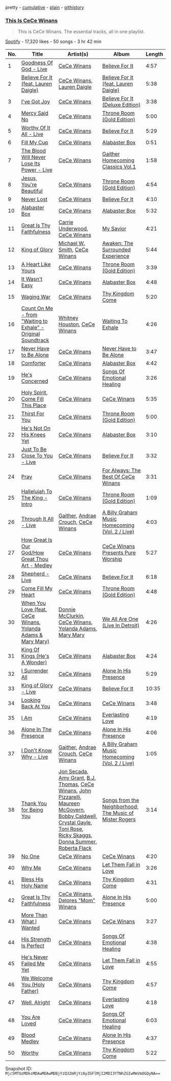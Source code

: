 pretty - [cumulative](/playlists/cumulative/37i9dQZF1DZ06evO1ZeHVf.md) - [plain](/playlists/plain/37i9dQZF1DZ06evO1ZeHVf) - [githistory](https://github.githistory.xyz/mackorone/spotify-playlist-archive/blob/main/playlists/plain/37i9dQZF1DZ06evO1ZeHVf)

### [This Is CeCe Winans](https://open.spotify.com/playlist/37i9dQZF1DZ06evO1ZeHVf)

> This is CeCe Winans\. The essential tracks, all in one playlist.

[Spotify](https://open.spotify.com/user/spotify) - 17,320 likes - 50 songs - 3 hr 42 min

| No. | Title | Artist(s) | Album | Length |
|---|---|---|---|---|
| 1 | [Goodness Of God \- Live](https://open.spotify.com/track/59uuKDpLFhHtCWwMudospF) | [CeCe Winans](https://open.spotify.com/artist/3qfrrrSO7utFdJkM2tvMRb) | [Believe For It](https://open.spotify.com/album/5UXG9YjxHZu7l4tTNjwIYX) | 4:57 |
| 2 | [Believe For It \(feat\. Lauren Daigle\)](https://open.spotify.com/track/0tlJgLE8ddOq2L2k6YBc2y) | [CeCe Winans](https://open.spotify.com/artist/3qfrrrSO7utFdJkM2tvMRb), [Lauren Daigle](https://open.spotify.com/artist/40LHVA5BTQp9RxHOQ9JPYj) | [Believe For It \(feat\. Lauren Daigle\)](https://open.spotify.com/album/1yOCXBISNVYU6on4XpltJ8) | 5:38 |
| 3 | [I've Got Joy](https://open.spotify.com/track/6tbDvXVbqENripiP4beZpj) | [CeCe Winans](https://open.spotify.com/artist/3qfrrrSO7utFdJkM2tvMRb) | [Believe For It \(Deluxe Edition\)](https://open.spotify.com/album/40svdUPxmIoge1BkDNWSDw) | 3:38 |
| 4 | [Mercy Said No](https://open.spotify.com/track/3wOHgqLMIqHierF0D8VoMl) | [CeCe Winans](https://open.spotify.com/artist/3qfrrrSO7utFdJkM2tvMRb) | [Throne Room \(Gold Edition\)](https://open.spotify.com/album/5ErmGtv1jPppmj2GoESfVz) | 5:00 |
| 5 | [Worthy Of It All \- Live](https://open.spotify.com/track/6AcReG4UWPWnNDhIYMTZV2) | [CeCe Winans](https://open.spotify.com/artist/3qfrrrSO7utFdJkM2tvMRb) | [Believe For It](https://open.spotify.com/album/2Wf09CJNp4sH4Oq9KZOzor) | 5:29 |
| 6 | [Fill My Cup](https://open.spotify.com/track/74uiz7dOqQb22ACH4INFtR) | [CeCe Winans](https://open.spotify.com/artist/3qfrrrSO7utFdJkM2tvMRb) | [Alabaster Box](https://open.spotify.com/album/1MVEzZd7FgqYLwIBFAwyVK) | 0:51 |
| 7 | [The Blood Will Never Lose Its Power \- Live](https://open.spotify.com/track/698O3Z86WEausqCHlq5rMA) | [CeCe Winans](https://open.spotify.com/artist/3qfrrrSO7utFdJkM2tvMRb) | [Gaither Homecoming Classics Vol.1](https://open.spotify.com/album/3xjEEUAUUrcGADtLnfrQwT) | 1:58 |
| 8 | [Jesus, You're Beautiful](https://open.spotify.com/track/2hURR2OEp83kltTqHXaB6G) | [CeCe Winans](https://open.spotify.com/artist/3qfrrrSO7utFdJkM2tvMRb) | [Throne Room \(Gold Edition\)](https://open.spotify.com/album/5ErmGtv1jPppmj2GoESfVz) | 4:54 |
| 9 | [Never Lost](https://open.spotify.com/track/31I8gxix4Go4Mui0WsWuku) | [CeCe Winans](https://open.spotify.com/artist/3qfrrrSO7utFdJkM2tvMRb) | [Believe For It](https://open.spotify.com/album/2Wf09CJNp4sH4Oq9KZOzor) | 4:10 |
| 10 | [Alabaster Box](https://open.spotify.com/track/7FLPCH6fx9gJgrRJBoo5U5) | [CeCe Winans](https://open.spotify.com/artist/3qfrrrSO7utFdJkM2tvMRb) | [Alabaster Box](https://open.spotify.com/album/1MVEzZd7FgqYLwIBFAwyVK) | 5:32 |
| 11 | [Great Is Thy Faithfulness](https://open.spotify.com/track/17AeeMY4OZlsqIUUlOlfP4) | [Carrie Underwood](https://open.spotify.com/artist/4xFUf1FHVy696Q1JQZMTRj), [CeCe Winans](https://open.spotify.com/artist/3qfrrrSO7utFdJkM2tvMRb) | [My Savior](https://open.spotify.com/album/4Dep4FHb2IMFImgEhs83ww) | 4:21 |
| 12 | [King of Glory](https://open.spotify.com/track/070zy0czmO8UahOkPlXtIX) | [Michael W\. Smith](https://open.spotify.com/artist/5aBxFPaaGk9204ssHUvXWN), [CeCe Winans](https://open.spotify.com/artist/3qfrrrSO7utFdJkM2tvMRb) | [Awaken: The Surrounded Experience](https://open.spotify.com/album/7ABTyGBo7jkcRjLwA03Kqa) | 5:44 |
| 13 | [A Heart Like Yours](https://open.spotify.com/track/75Zi4UtjmA481WbpT0nXjA) | [CeCe Winans](https://open.spotify.com/artist/3qfrrrSO7utFdJkM2tvMRb) | [Throne Room \(Gold Edition\)](https://open.spotify.com/album/5ErmGtv1jPppmj2GoESfVz) | 3:39 |
| 14 | [It Wasn't Easy](https://open.spotify.com/track/2ZxY2iNJs1rPWw1PrzHmKy) | [CeCe Winans](https://open.spotify.com/artist/3qfrrrSO7utFdJkM2tvMRb) | [Alabaster Box](https://open.spotify.com/album/1MVEzZd7FgqYLwIBFAwyVK) | 4:48 |
| 15 | [Waging War](https://open.spotify.com/track/1TKNkFNRWL5YcefJeIkfKz) | [CeCe Winans](https://open.spotify.com/artist/3qfrrrSO7utFdJkM2tvMRb) | [Thy Kingdom Come](https://open.spotify.com/album/4wmO83yKXBEaAKME5PGOaF) | 5:20 |
| 16 | [Count On Me \- from "Waiting to Exhale" \- Original Soundtrack](https://open.spotify.com/track/7mVV7fepIMUAE4FDyihupV) | [Whitney Houston](https://open.spotify.com/artist/6XpaIBNiVzIetEPCWDvAFP), [CeCe Winans](https://open.spotify.com/artist/3qfrrrSO7utFdJkM2tvMRb) | [Waiting To Exhale](https://open.spotify.com/album/2EHFZkzTbRFDt1tomCBToM) | 4:26 |
| 17 | [Never Have to Be Alone](https://open.spotify.com/track/43w5n3xRMBOQll8xQBuO41) | [CeCe Winans](https://open.spotify.com/artist/3qfrrrSO7utFdJkM2tvMRb) | [Never Have to Be Alone](https://open.spotify.com/album/34VkbeKpr1wXJZe1xW0Aif) | 3:47 |
| 18 | [Comforter](https://open.spotify.com/track/53hUq7zmNbLvodvkRnnnaX) | [CeCe Winans](https://open.spotify.com/artist/3qfrrrSO7utFdJkM2tvMRb) | [Alabaster Box](https://open.spotify.com/album/1MVEzZd7FgqYLwIBFAwyVK) | 4:42 |
| 19 | [He's Concerned](https://open.spotify.com/track/6bpRaJSFcjdv5aRtyUYwgc) | [CeCe Winans](https://open.spotify.com/artist/3qfrrrSO7utFdJkM2tvMRb) | [Songs Of Emotional Healing](https://open.spotify.com/album/6VWL7HWmrzRGjhG49pYr4A) | 3:26 |
| 20 | [Holy Spirit, Come Fill This Place](https://open.spotify.com/track/1jwTbXQa3GJWgBCNxxuL0g) | [CeCe Winans](https://open.spotify.com/artist/3qfrrrSO7utFdJkM2tvMRb) | [CeCe Winans](https://open.spotify.com/album/0rJg3QtLoMmkkK91BOH69P) | 5:35 |
| 21 | [Thirst For You](https://open.spotify.com/track/616Gk8gc7edgxJOLRUZaSg) | [CeCe Winans](https://open.spotify.com/artist/3qfrrrSO7utFdJkM2tvMRb) | [Throne Room \(Gold Edition\)](https://open.spotify.com/album/5ErmGtv1jPppmj2GoESfVz) | 5:00 |
| 22 | [He's Not On His Knees Yet](https://open.spotify.com/track/3AhG2xpFa39bulk3v24sjy) | [CeCe Winans](https://open.spotify.com/artist/3qfrrrSO7utFdJkM2tvMRb) | [Alabaster Box](https://open.spotify.com/album/1MVEzZd7FgqYLwIBFAwyVK) | 3:10 |
| 23 | [Just To Be Close To You \- Live](https://open.spotify.com/track/4YUK1HEfd7DqcCLP561VjF) | [CeCe Winans](https://open.spotify.com/artist/3qfrrrSO7utFdJkM2tvMRb) | [Believe For It](https://open.spotify.com/album/2Wf09CJNp4sH4Oq9KZOzor) | 3:32 |
| 24 | [Pray](https://open.spotify.com/track/0Q04tlIgmRYHgvKNceIsAn) | [CeCe Winans](https://open.spotify.com/artist/3qfrrrSO7utFdJkM2tvMRb) | [For Always: The Best Of CeCe Winans](https://open.spotify.com/album/5iQZGEROiqR4wlhHhCC6hv) | 3:31 |
| 25 | [Hallelujah To The King \- Intro](https://open.spotify.com/track/76NJYRHzTRjBqkS87nBCQv) | [CeCe Winans](https://open.spotify.com/artist/3qfrrrSO7utFdJkM2tvMRb) | [Throne Room \(Gold Edition\)](https://open.spotify.com/album/5ErmGtv1jPppmj2GoESfVz) | 1:09 |
| 26 | [Through It All \- Live](https://open.spotify.com/track/5zDIg5nO5TxvEnGUJBiw45) | [Gaither](https://open.spotify.com/artist/1rKNroS04wbR4kgHIGBghY), [Andrae Crouch](https://open.spotify.com/artist/3pxLSxg8klHu1L9d93cpq7), [CeCe Winans](https://open.spotify.com/artist/3qfrrrSO7utFdJkM2tvMRb) | [A Billy Graham Music Homecoming \(Vol\. 2 / Live\)](https://open.spotify.com/album/0Gn8LSdxzYGqXhTs91kWx8) | 4:03 |
| 27 | [How Great Is Our God/How Great Thou Art \- Medley](https://open.spotify.com/track/4giHNYioIQoM2zGvDaAZ2S) | [CeCe Winans](https://open.spotify.com/artist/3qfrrrSO7utFdJkM2tvMRb) | [CeCe Winans Presents Pure Worship](https://open.spotify.com/album/30KEIO6pQIvgHF3bpvhj6f) | 5:27 |
| 28 | [Shepherd \- Live](https://open.spotify.com/track/6rhMaJOXHqmVZn1gsQ0dNA) | [CeCe Winans](https://open.spotify.com/artist/3qfrrrSO7utFdJkM2tvMRb) | [Believe For It](https://open.spotify.com/album/2Wf09CJNp4sH4Oq9KZOzor) | 6:18 |
| 29 | [Come Fill My Heart](https://open.spotify.com/track/6ooJQCVtJdIdUJTX7MP0Bg) | [CeCe Winans](https://open.spotify.com/artist/3qfrrrSO7utFdJkM2tvMRb) | [Throne Room \(Gold Edition\)](https://open.spotify.com/album/5ErmGtv1jPppmj2GoESfVz) | 4:48 |
| 30 | [When You Love \(feat\. CeCe Winans, Yolanda Adams & Mary Mary\)](https://open.spotify.com/track/7lCkz84Hd3LnRbEPhvIZOg) | [Donnie McClurkin](https://open.spotify.com/artist/74IEeKcuS34kF2TjOigXra), [CeCe Winans](https://open.spotify.com/artist/3qfrrrSO7utFdJkM2tvMRb), [Yolanda Adams](https://open.spotify.com/artist/47opbYEKDjXnRk9uLscp11), [Mary Mary](https://open.spotify.com/artist/12Kgt2eahvxNWhD5PnSUde) | [We All Are One \(Live In Detroit\)](https://open.spotify.com/album/0OsTWxuUeYBTQL3lftiMpk) | 4:26 |
| 31 | [King Of Kings \(He's A Wonder\)](https://open.spotify.com/track/6xyx0WMEvDrSbpH5i3Oil6) | [CeCe Winans](https://open.spotify.com/artist/3qfrrrSO7utFdJkM2tvMRb) | [Alabaster Box](https://open.spotify.com/album/1MVEzZd7FgqYLwIBFAwyVK) | 4:24 |
| 32 | [I Surrender All](https://open.spotify.com/track/61PM6e4ZKNyk0cliMB2oNv) | [CeCe Winans](https://open.spotify.com/artist/3qfrrrSO7utFdJkM2tvMRb) | [Alone In His Presence](https://open.spotify.com/album/71nz5Lyn5UQI8AeELu2BaZ) | 5:29 |
| 33 | [King of Glory \- Live](https://open.spotify.com/track/5JtEowhVthCH9oNtnjZl93) | [CeCe Winans](https://open.spotify.com/artist/3qfrrrSO7utFdJkM2tvMRb) | [Believe For It](https://open.spotify.com/album/2Wf09CJNp4sH4Oq9KZOzor) | 10:35 |
| 34 | [Looking Back At You](https://open.spotify.com/track/4bG7zbyd6ijoCm6P1Tin6g) | [CeCe Winans](https://open.spotify.com/artist/3qfrrrSO7utFdJkM2tvMRb) | [CeCe Winans](https://open.spotify.com/album/0rJg3QtLoMmkkK91BOH69P) | 3:48 |
| 35 | [I Am](https://open.spotify.com/track/1EjiSDVT1YgLKO4W71NAmA) | [CeCe Winans](https://open.spotify.com/artist/3qfrrrSO7utFdJkM2tvMRb) | [Everlasting Love](https://open.spotify.com/album/3MHub5tyWVwztqFLoKQWjd) | 4:19 |
| 36 | [Alone In The Presence](https://open.spotify.com/track/5z4OzC03DQ1B8mzGVWjE71) | [CeCe Winans](https://open.spotify.com/artist/3qfrrrSO7utFdJkM2tvMRb) | [Alone In His Presence](https://open.spotify.com/album/71nz5Lyn5UQI8AeELu2BaZ) | 4:06 |
| 37 | [I Don't Know Why \- Live](https://open.spotify.com/track/2l8cNakFazSIBJC49ztGpR) | [Gaither](https://open.spotify.com/artist/1rKNroS04wbR4kgHIGBghY), [Andrae Crouch](https://open.spotify.com/artist/3pxLSxg8klHu1L9d93cpq7), [CeCe Winans](https://open.spotify.com/artist/3qfrrrSO7utFdJkM2tvMRb) | [A Billy Graham Music Homecoming \(Vol\. 2 / Live\)](https://open.spotify.com/album/0Gn8LSdxzYGqXhTs91kWx8) | 1:05 |
| 38 | [Thank You for Being You](https://open.spotify.com/track/6b7xNBl42iQIoB3bR2sK4h) | [Jon Secada](https://open.spotify.com/artist/10n1KB2sjTrGdyuC83y8jW), [Amy Grant](https://open.spotify.com/artist/72Nhcx7prNk2ZCxhx0Y5es), [B.J\. Thomas](https://open.spotify.com/artist/0uUNzXylqsZdmFDwdxaP1V), [CeCe Winans](https://open.spotify.com/artist/3qfrrrSO7utFdJkM2tvMRb), [John Pizzarelli](https://open.spotify.com/artist/5Yc3oYPNlABAj17eZiNJqf), [Maureen McGovern](https://open.spotify.com/artist/3bnf5pPVQFWv762IiavilV), [Bobby Caldwell](https://open.spotify.com/artist/4V4Z3qMCwYofWHtip6ePF6), [Crystal Gayle](https://open.spotify.com/artist/6OheJTrDFGiyZ67F1BBLhc), [Toni Rose](https://open.spotify.com/artist/1NqrEarOHLaEmhw2UBUc69), [Ricky Skaggs](https://open.spotify.com/artist/0uNC9XuH437fKCCMuzvSks), [Donna Summer](https://open.spotify.com/artist/2eogQKWWoohI3BSnoG7E2U), [Roberta Flack](https://open.spotify.com/artist/0W498bDDNlJIrYMKXdpLHA) | [Songs from the Neighborhood: The Music of Mister Rogers](https://open.spotify.com/album/3cBGz03vO7HN2LOBeTtwy7) | 3:14 |
| 39 | [No One](https://open.spotify.com/track/2bpk4L2kxnIJRY8dPfkpZ3) | [CeCe Winans](https://open.spotify.com/artist/3qfrrrSO7utFdJkM2tvMRb) | [CeCe Winans](https://open.spotify.com/album/0rJg3QtLoMmkkK91BOH69P) | 4:20 |
| 40 | [Why Me](https://open.spotify.com/track/55lij8lwwJko3565p77R74) | [CeCe Winans](https://open.spotify.com/artist/3qfrrrSO7utFdJkM2tvMRb) | [Let Them Fall in Love](https://open.spotify.com/album/38jktl2c8ZRqyKDV25XgNt) | 3:26 |
| 41 | [Bless His Holy Name](https://open.spotify.com/track/4DVfAjlA3pAHPjv0DLVk2J) | [CeCe Winans](https://open.spotify.com/artist/3qfrrrSO7utFdJkM2tvMRb) | [Thy Kingdom Come](https://open.spotify.com/album/4wmO83yKXBEaAKME5PGOaF) | 4:31 |
| 42 | [Great Is Thy Faithfulness](https://open.spotify.com/track/26jEK23GYzHoLGIrZOyIDH) | [CeCe Winans](https://open.spotify.com/artist/3qfrrrSO7utFdJkM2tvMRb), [Delores "Mom" Winans](https://open.spotify.com/artist/5UMZOxh7uusc8idFcHNe7T) | [Alone In His Presence](https://open.spotify.com/album/71nz5Lyn5UQI8AeELu2BaZ) | 5:00 |
| 43 | [More Than What I Wanted](https://open.spotify.com/track/5eDAm9j65OVuw3jTiO9IYS) | [CeCe Winans](https://open.spotify.com/artist/3qfrrrSO7utFdJkM2tvMRb) | [CeCe Winans](https://open.spotify.com/album/0rJg3QtLoMmkkK91BOH69P) | 3:27 |
| 44 | [His Strength Is Perfect](https://open.spotify.com/track/3X5P8ZCyytPL91vLfI5dbe) | [CeCe Winans](https://open.spotify.com/artist/3qfrrrSO7utFdJkM2tvMRb) | [Songs Of Emotional Healing](https://open.spotify.com/album/6VWL7HWmrzRGjhG49pYr4A) | 4:38 |
| 45 | [He's Never Failed Me Yet](https://open.spotify.com/track/6Bp8h3BcbzpiZaETIp6J9W) | [CeCe Winans](https://open.spotify.com/artist/3qfrrrSO7utFdJkM2tvMRb) | [Let Them Fall in Love](https://open.spotify.com/album/38jktl2c8ZRqyKDV25XgNt) | 4:55 |
| 46 | [We Welcome You \(Holy Father\)](https://open.spotify.com/track/5ZbYTCik99Yqk2CZRI6Xqk) | [CeCe Winans](https://open.spotify.com/artist/3qfrrrSO7utFdJkM2tvMRb) | [Thy Kingdom Come](https://open.spotify.com/album/4wmO83yKXBEaAKME5PGOaF) | 4:57 |
| 47 | [Well, Alright](https://open.spotify.com/track/22zZfNtNFd46tAAC4rsyRa) | [CeCe Winans](https://open.spotify.com/artist/3qfrrrSO7utFdJkM2tvMRb) | [Everlasting Love](https://open.spotify.com/album/3MHub5tyWVwztqFLoKQWjd) | 4:18 |
| 48 | [You Are Loved](https://open.spotify.com/track/5QnvVn3CFujK70HOLYFiju) | [CeCe Winans](https://open.spotify.com/artist/3qfrrrSO7utFdJkM2tvMRb) | [Songs Of Emotional Healing](https://open.spotify.com/album/6VWL7HWmrzRGjhG49pYr4A) | 6:03 |
| 49 | [Blood Medley](https://open.spotify.com/track/2Krj7jYL2jZJh3SM0Zbwqe) | [CeCe Winans](https://open.spotify.com/artist/3qfrrrSO7utFdJkM2tvMRb) | [Alone In His Presence](https://open.spotify.com/album/71nz5Lyn5UQI8AeELu2BaZ) | 4:37 |
| 50 | [Worthy](https://open.spotify.com/track/1fEHKfIhgVMb9PJCOr9e97) | [CeCe Winans](https://open.spotify.com/artist/3qfrrrSO7utFdJkM2tvMRb) | [Thy Kingdom Come](https://open.spotify.com/album/4wmO83yKXBEaAKME5PGOaF) | 5:22 |

Snapshot ID: `Mjc5MTUzMDksMDAwMDAwMDBjYzQ3ZmRjYzAyZGFlMjI2MDI3YTNhZGIwMmVmOGQyNA==`

